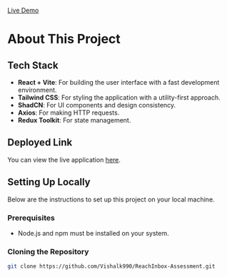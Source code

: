 <p align=""><a href="https://youtu.be/5wIcO9iH2I4">Live Demo</a></p>

# About This Project

## Tech Stack

- **React + Vite**: For building the user interface with a fast development environment.
- **Tailwind CSS**: For styling the application with a utility-first approach.
- **ShadCN**: For UI components and design consistency.
- **Axios**: For making HTTP requests.
- **Redux Toolkit**: For state management.

## Deployed Link

You can view the live application [here](https://vishal-kalita-projects-reachinbox.vercel.app/).

## Setting Up Locally

Below are the instructions to set up this project on your local machine.

### Prerequisites

- Node.js and npm must be installed on your system.

### Cloning the Repository

```bash
git clone https://github.com/Vishalk990/ReachInbox-Assessment.git
